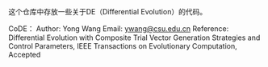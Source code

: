 这个仓库中存放一些关于DE（Differential Evolution）的代码。

CoDE：
Author: Yong Wang
Email: ywang@csu.edu.cn
Reference: Differential Evolution with Composite Trial Vector Generation Strategies and Control Parameters, IEEE Transactions on Evolutionary Computation, Accepted
